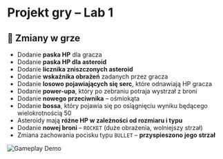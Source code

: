 
# Projekt gry – Lab 1

## 🔄 Zmiany w grze

-  Dodanie **paska HP** dla gracza
-  Dodanie **paska HP dla asteroid**
-  Dodanie **licznika zniszczonych asteroid**
-  Dodanie **wskaźnika obrażeń** zadanych przez gracza
-  Dodanie **losowo pojawiających się serc**, które odnawiają HP gracza
-  Dodanie **power-upa**, który po zebraniu potraja wystrzał z broni
-  Dodanie **nowego przeciwnika** – ośmiokąta
-  Dodanie **bossa**, który pojawia się po osiągnięciu wyniku będącego wielokrotnością 50
-  Asteroidy mają **różne HP w zależności od rozmiaru i typu**
-  Dodanie **nowej broni** – `ROCKET` (duże obrażenia, wolniejszy strzał)
-  Zmiana zachowania pocisku typu `BULLET` – **przyspieszono jego strzał**


![Gameplay Demo](results/lab1.gif)

